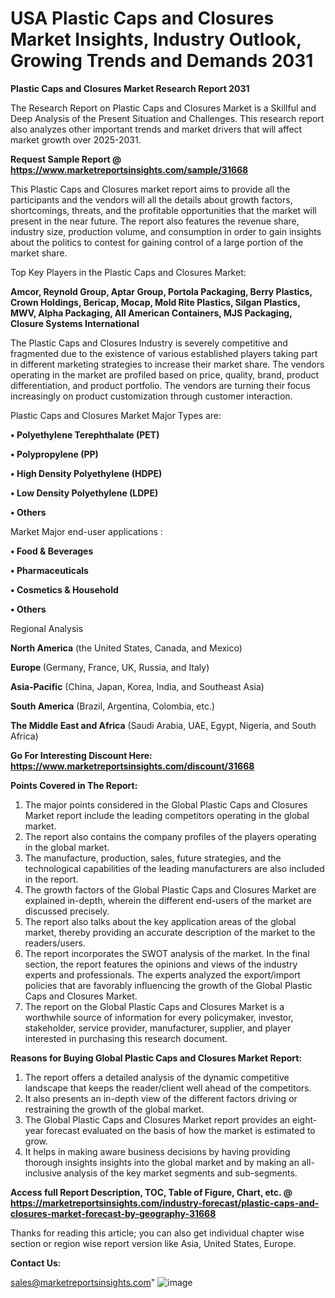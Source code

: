  # USA Plastic Caps and Closures Market Insights, Industry Outlook, Growing Trends and Demands 2031

<strong>Plastic Caps and Closures Market Research Report 2031</strong>

The Research Report on Plastic Caps and Closures Market is a Skillful and Deep Analysis of the Present Situation and Challenges. This research report also analyzes other important trends and market drivers that will affect market growth over 2025-2031.

<strong>Request Sample Report @ <a href=https://www.marketreportsinsights.com/sample/31668>https://www.marketreportsinsights.com/sample/31668</a></strong>

This Plastic Caps and Closures market report aims to provide all the participants and the vendors will all the details about growth factors, shortcomings, threats, and the profitable opportunities that the market will present in the near future. The report also features the revenue share, industry size, production volume, and consumption in order to gain insights about the politics to contest for gaining control of a large portion of the market share.

Top Key Players in the Plastic Caps and Closures Market:

<strong>Amcor, Reynold Group, Aptar Group, Portola Packaging, Berry Plastics, Crown Holdings, Bericap, Mocap, Mold Rite Plastics, Silgan Plastics, MWV, Alpha Packaging, All American Containers, MJS Packaging, Closure Systems International</strong>

The Plastic Caps and Closures Industry is severely competitive and fragmented due to the existence of various established players taking part in different marketing strategies to increase their market share. The vendors operating in the market are profiled based on price, quality, brand, product differentiation, and product portfolio. The vendors are turning their focus increasingly on product customization through customer interaction.

Plastic Caps and Closures Market Major Types are:

<strong>• Polyethylene Terephthalate (PET)

• Polypropylene (PP)

• High Density Polyethylene (HDPE)

• Low Density Polyethylene (LDPE)

• Others</strong>

Market Major end-user applications :

<strong>• Food & Beverages

• Pharmaceuticals

• Cosmetics & Household

• Others</strong>

Regional Analysis

</u><strong><b>North America</b></strong> (the United States, Canada, and Mexico)

<strong><b>Europe </b></strong>(Germany, France, UK, Russia, and Italy)

<strong><b>Asia-Pacific</b></strong> (China, Japan, Korea, India, and Southeast Asia)

<strong><b>South America</b></strong> (Brazil, Argentina, Colombia, etc.)

<strong><b>The Middle East and Africa</b></strong> (Saudi Arabia, UAE, Egypt, Nigeria, and South Africa)

<strong>Go For Interesting Discount Here: <a href=https://www.marketreportsinsights.com/discount/31668>https://www.marketreportsinsights.com/discount/31668</a></strong>

<strong>Points Covered in The Report:</strong>
<ol>
  <li>The major points considered in the Global Plastic Caps and Closures Market report include the leading competitors operating in the global market.</li>
  <li>The report also contains the company profiles of the players operating in the global market.</li>
  <li>The manufacture, production, sales, future strategies, and the technological capabilities of the leading manufacturers are also included in the report.</li>
  <li>The growth factors of the Global Plastic Caps and Closures Market are explained in-depth, wherein the different end-users of the market are discussed precisely.</li>
  <li>The report also talks about the key application areas of the global market, thereby providing an accurate description of the market to the readers/users.</li>
  <li>The report incorporates the SWOT analysis of the market. In the final section, the report features the opinions and views of the industry experts and professionals. The experts analyzed the export/import policies that are favorably influencing the growth of the Global Plastic Caps and Closures Market.</li>
  <li>The report on the Global Plastic Caps and Closures Market is a worthwhile source of information for every policymaker, investor, stakeholder, service provider, manufacturer, supplier, and player interested in purchasing this research document.</li>
</ol>
<strong>Reasons for Buying Global Plastic Caps and Closures Market Report:</strong>

<ol>
  <li>The report offers a detailed analysis of the dynamic competitive landscape that keeps the reader/client well ahead of the competitors.</li>
  <li>It also presents an in-depth view of the different factors driving or restraining the growth of the global market.</li>
  <li>The Global Plastic Caps and Closures Market report provides an eight-year forecast evaluated on the basis of how the market is estimated to grow.</li>
  <li>It helps in making aware business decisions by having providing thorough insights insights into the global market and by making an all-inclusive analysis of the key market segments and sub-segments.</li>
</ol>
<strong>Access full Report Description, TOC, Table of Figure, Chart, etc. @ <a href=https://marketreportsinsights.com/industry-forecast/plastic-caps-and-closures-market-forecast-by-geography-31668>https://marketreportsinsights.com/industry-forecast/plastic-caps-and-closures-market-forecast-by-geography-31668</a></strong>


Thanks for reading this article; you can also get individual chapter wise section or region wise report version like Asia, United States, Europe.

<strong>Contact Us:</strong>

sales@marketreportsinsights.com"
![image](https://github.com/user-attachments/assets/00b24724-65d8-4070-a278-1d4d7ebdf798)
